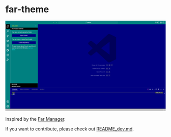 # far-theme

![preview.png](https://github.com/ilukashin/vscode-far-theme/blob/main/preview.png?raw=true)

Inspired by the [Far Manager](https://www.farmanager.com).

If you want to contribute, please check out [README_dev.md](README_dev.md).
